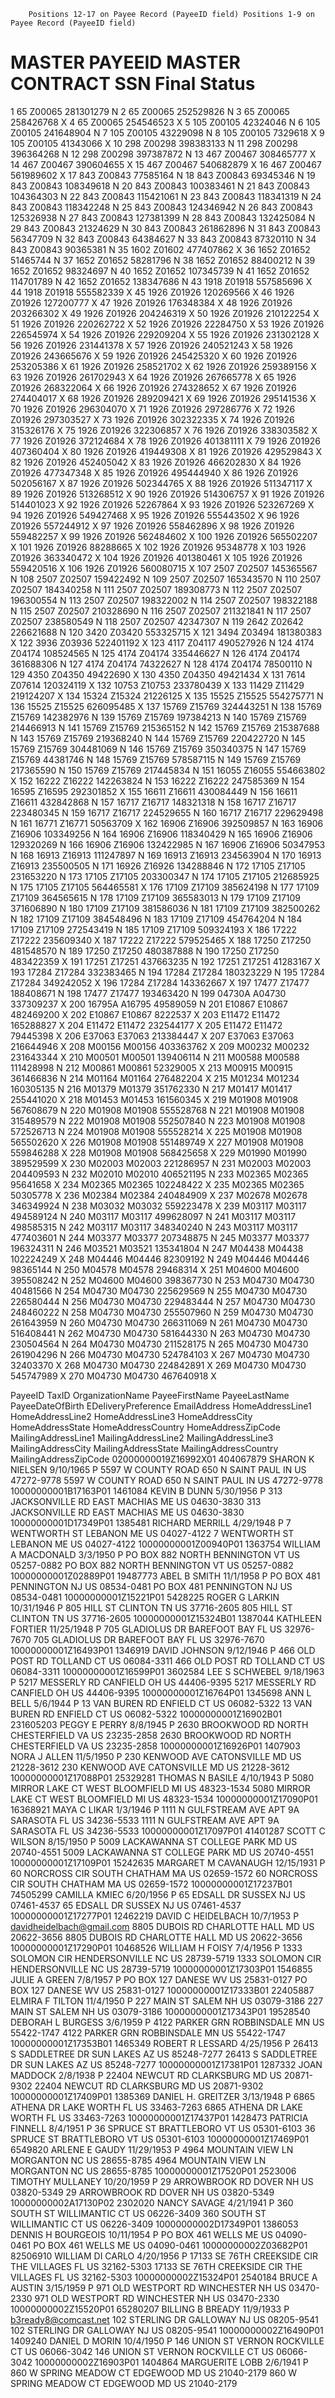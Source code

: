		Positions 12-17 on Payee Record (PayeeID field)	Positions 1-9 on Payee Record (PayeeID field)	
#	MASTER	PAYEEID MASTER CONTRACT	SSN	Final Status
1	65	Z00065	281301279	N
2	65	Z00065	252529826	N
3	65	Z00065	258426768	X
4	65	Z00065	254546523	X
5	105	Z00105	42324046	N
6	105	Z00105	241648904	N
7	105	Z00105	43229098	N
8	105	Z00105	7329618	X
9	105	Z00105	41343066	X
10	298	Z00298	398383133	N
11	298	Z00298	396364268	N
12	298	Z00298	397387872	N
13	467	Z00467	308465777	X
14	467	Z00467	390604655	X
15	467	Z00467	540682879	X
16	467	Z00467	561989602	X
17	843	Z00843	77585164	N
18	843	Z00843	69345346	N
19	843	Z00843	108349618	N
20	843	Z00843	100383461	N
21	843	Z00843	104364303	N
22	843	Z00843	115421061	N
23	843	Z00843	118341319	N
24	843	Z00843	118342248	N
25	843	Z00843	124346942	N
26	843	Z00843	125326938	N
27	843	Z00843	127381399	N
28	843	Z00843	132425084	N
29	843	Z00843	21324629	N
30	843	Z00843	261862896	N
31	843	Z00843	56347709	N
32	843	Z00843	64384627	N
33	843	Z00843	87320110	N
34	843	Z00843	90365381	N
35	1602	Z01602	477407862	X
36	1652	Z01652	51465744	N
37	1652	Z01652	58281796	N
38	1652	Z01652	88400212	N
39	1652	Z01652	98324697	N
40	1652	Z01652	107345739	N
41	1652	Z01652	114701789	N
42	1652	Z01652	138347686	N
43	1918	Z01918	557585696	X
44	1918	Z01918	555582339	X
45	1926	Z01926	120269566	X
46	1926	Z01926	127200777	X
47	1926	Z01926	176348384	X
48	1926	Z01926	203266302	X
49	1926	Z01926	204246319	X
50	1926	Z01926	210122254	X
51	1926	Z01926	220262722	X
52	1926	Z01926	22284750	X
53	1926	Z01926	226545974	X
54	1926	Z01926	229209204	X
55	1926	Z01926	231302128	X
56	1926	Z01926	231441378	X
57	1926	Z01926	240521243	X
58	1926	Z01926	243665676	X
59	1926	Z01926	245425320	X
60	1926	Z01926	253205386	X
61	1926	Z01926	258521702	X
62	1926	Z01926	259389156	X
63	1926	Z01926	261702943	X
64	1926	Z01926	267665778	X
65	1926	Z01926	268322064	X
66	1926	Z01926	274328652	X
67	1926	Z01926	274404017	X
68	1926	Z01926	289209421	X
69	1926	Z01926	295141536	X
70	1926	Z01926	296304070	X
71	1926	Z01926	297286776	X
72	1926	Z01926	297303527	X
73	1926	Z01926	302322335	X
74	1926	Z01926	315326176	X
75	1926	Z01926	322306857	X
76	1926	Z01926	338303582	X
77	1926	Z01926	372124684	X
78	1926	Z01926	401381111	X
79	1926	Z01926	407360404	X
80	1926	Z01926	419449308	X
81	1926	Z01926	429529843	X
82	1926	Z01926	452405042	X
83	1926	Z01926	466202830	X
84	1926	Z01926	477347348	X
85	1926	Z01926	495444940	X
86	1926	Z01926	502056167	X
87	1926	Z01926	502344765	X
88	1926	Z01926	511347117	X
89	1926	Z01926	513268512	X
90	1926	Z01926	514306757	X
91	1926	Z01926	514401023	X
92	1926	Z01926	52267864	X
93	1926	Z01926	523267269	X
94	1926	Z01926	549427468	X
95	1926	Z01926	555443502	X
96	1926	Z01926	557244912	X
97	1926	Z01926	558462896	X
98	1926	Z01926	559482257	X
99	1926	Z01926	562484602	X
100	1926	Z01926	565502207	X
101	1926	Z01926	88288665	X
102	1926	Z01926	95348778	X
103	1926	Z01926	363340472	X
104	1926	Z01926	401380461	X
105	1926	Z01926	559420516	X
106	1926	Z01926	560080715	X
107	2507	Z02507	145365567	N
108	2507	Z02507	159422492	N
109	2507	Z02507	165343570	N
110	2507	Z02507	184340258	N
111	2507	Z02507	189308773	N
112	2507	Z02507	196300554	N
113	2507	Z02507	198322002	N
114	2507	Z02507	198322188	N
115	2507	Z02507	210328690	N
116	2507	Z02507	211321841	N
117	2507	Z02507	238580549	N
118	2507	Z02507	42347307	N
119	2642	Z02642	226621688	N
120	3420	Z03420	553325715	X
121	3494	Z03494	181380383	X
122	3936	Z03936	522401192	X
123	4117	Z04117	490527926	N
124	4174	Z04174	108524565	N
125	4174	Z04174	335446627	N
126	4174	Z04174	361688306	N
127	4174	Z04174	74322627	N
128	4174	Z04174	78500110	N
129	4350	Z04350	49422690	X
130	4350	Z04350	49421434	X
131	7614	Z07614	120324119	X
132	10753	Z10753	233780439	X
133	11429	Z11429	219124207	X
134	15324	Z15324	21226125	X
135	15525	Z15525	554275771	N
136	15525	Z15525	626095485	X
137	15769	Z15769	324443251	N
138	15769	Z15769	142382976	N
139	15769	Z15769	197384213	N
140	15769	Z15769	214466913	N
141	15769	Z15769	215365152	N
142	15769	Z15769	215387688	N
143	15769	Z15769	219368240	N
144	15769	Z15769	220422720	N
145	15769	Z15769	304481069	N
146	15769	Z15769	350340375	N
147	15769	Z15769	44381746	N
148	15769	Z15769	578587115	N
149	15769	Z15769	217365590	N
150	15769	Z15769	217445834	N
151	16055	Z16055	554663802	X
152	16222	Z16222	142263824	N
153	16222	Z16222	247585369	N
154	16595	Z16595	292301852	X
155	16611	Z16611	430084449	N
156	16611	Z16611	432842868	N
157	16717	Z16717	148321318	N
158	16717	Z16717	223480345	N
159	16717	Z16717	224529655	N
160	16717	Z16717	229629498	N
161	16771	Z16771	50563709	X
162	16906	Z16906	392509857	N
163	16906	Z16906	103349256	N
164	16906	Z16906	118340429	N
165	16906	Z16906	129320269	N
166	16906	Z16906	132422985	N
167	16906	Z16906	50347953	N
168	16913	Z16913	111247897	N
169	16913	Z16913	234563904	N
170	16913	Z16913	235500505	N
171	16926	Z16926	134288846	N
172	17105	Z17105	231653220	N
173	17105	Z17105	203300347	N
174	17105	Z17105	212685925	N
175	17105	Z17105	564465581	X
176	17109	Z17109	385624198	N
177	17109	Z17109	364565615	N
178	17109	Z17109	365583013	N
179	17109	Z17109	371606890	N
180	17109	Z17109	381586036	N
181	17109	Z17109	382500262	N
182	17109	Z17109	384548496	N
183	17109	Z17109	454764204	N
184	17109	Z17109	272543419	N
185	17109	Z17109	509324193	X
186	17222	Z17222	235609340	X
187	17222	Z17222	579525465	X
188	17250	Z17250	481548570	N
189	17250	Z17250	480387888	N
190	17250	Z17250	483422359	X
191	17251	Z17251	437663235	N
192	17251	Z17251	41283167	X
193	17284	Z17284	332383465	N
194	17284	Z17284	180323229	N
195	17284	Z17284	349242052	X
196	17284	Z17284	143362667	X
197	17477	Z17477	188408671	N
198	17477	Z17477	193463420	N
199	04730A	A04730	337309237	X
200	16795A	A16795	49589059	N
201	E10867	E10867	482469200	X
202	E10867	E10867	8222537	X
203	E11472	E11472	165288827	X
204	E11472	E11472	232544177	X
205	E11472	E11472	79445398	X
206	E37063	E37063	213384447	X
207	E37063	E37063	216644946	X
208	M00156	M00156	403363762	X
209	M00232	M00232	231643344	X
210	M00501	M00501	139406114	N
211	M00588	M00588	111428998	N
212	M00861	M00861	52329005	X
213	M00915	M00915	361466836	N
214	M01164	M01164	276482204	X
215	M01234	M01234	160305135	N
216	M01379	M01379	351762330	N
217	M01417	M01417	255441020	X
218	M01453	M01453	161560345	X
219	M01908	M01908	567608679	N
220	M01908	M01908	555528768	N
221	M01908	M01908	315489579	N
222	M01908	M01908	552507840	N
223	M01908	M01908	572526713	N
224	M01908	M01908	555528214	X
225	M01908	M01908	565502620	X
226	M01908	M01908	551489749	X
227	M01908	M01908	559846288	X
228	M01908	M01908	568425658	X
229	M01990	M01990	389529599	X
230	M02003	M02003	221286957	N
231	M02003	M02003	204409593	N
232	M02010	M02010	406521195	N
233	M02365	M02365	95641658	X
234	M02365	M02365	102248422	X
235	M02365	M02365	50305778	X
236	M02384	M02384	240484909	X
237	M02678	M02678	346349924	N
238	M03032	M03032	559223478	X
239	M03117	M03117	494589124	N
240	M03117	M03117	499628097	N
241	M03117	M03117	498585315	N
242	M03117	M03117	348340240	N
243	M03117	M03117	477403601	N
244	M03377	M03377	207348875	N
245	M03377	M03377	196324311	N
246	M03521	M03521	135341804	N
247	M04438	M04438	102224249	X
248	M04446	M04446	82309192	N
249	M04446	M04446	98365144	N
250	M04578	M04578	29468314	X
251	M04600	M04600	395508242	N
252	M04600	M04600	398367730	N
253	M04730	M04730	40481566	N
254	M04730	M04730	225629569	N
255	M04730	M04730	226580444	N
256	M04730	M04730	229483444	N
257	M04730	M04730	248460222	N
258	M04730	M04730	255507960	N
259	M04730	M04730	261643959	N
260	M04730	M04730	266311069	N
261	M04730	M04730	516408441	N
262	M04730	M04730	581644330	N
263	M04730	M04730	230504564	N
264	M04730	M04730	211528175	N
265	M04730	M04730	261904296	N
266	M04730	M04730	524784103	X
267	M04730	M04730	32403370	X
268	M04730	M04730	224842891	X
269	M04730	M04730	545747989	X
270	M04730	M04730	467640918	X


PayeeID	TaxID	OrganizationName	PayeeFirstName	PayeeLastName	PayeeDateOfBirth	EDeliveryPreference	EmailAddress	HomeAddressLine1	HomeAddressLine2	HomeAddressLine3	HomeAddressCity	HomeAddressState	HomeAddressCountry	HomeAddressZipCode	MailingAddressLine1	MailingAddressLine2	MailingAddressLine3	MailingAddressCity	MailingAddressState	MailingAddressCountry	MailingAddressZipCode
02000000019Z16992X01	404067879		SHARON K	NIELSEN	9/10/1965	P		5597 W COUNTY ROAD 650 N			SAINT PAUL	IN	US	47272-9778	5597 W COUNTY ROAD 650 N			SAINT PAUL	IN	US	47272-9778
10000000001B17163P01	1461084		KEVIN B	DUNN	5/30/1956	P		313 JACKSONVILLE RD			EAST MACHIAS	ME	US	04630-3830	313 JACKSONVILLE RD			EAST MACHIAS	ME	US	04630-3830
10000000001D17349P01	1385481		RICHARD	MERRILL	4/29/1948	P		7 WENTWORTH ST			LEBANON	ME	US	04027-4122	7 WENTWORTH ST			LEBANON	ME	US	04027-4122
10000000001Z00940P01	1363754		WILLIAM A	MACDONALD	3/3/1950	P		PO BOX 882			NORTH BENNINGTON	VT	US	05257-0882	PO BOX 882			NORTH BENNINGTON	VT	US	05257-0882
10000000001Z02889P01	19487773		ABEL B	SMITH	11/1/1958	P		PO BOX 481			PENNINGTON	NJ	US	08534-0481	PO BOX 481			PENNINGTON	NJ	US	08534-0481
10000000001Z15221P01	5428225		ROGER G	LARKIN	10/31/1946	P		805 HILL ST			CLINTON	TN	US	37716-2605	805 HILL ST			CLINTON	TN	US	37716-2605
10000000001Z15324B01	1387044		KATHLEEN	FORTIER	11/25/1948	P		705 GLADIOLUS DR			BAREFOOT BAY	FL	US	32976-7670	705 GLADIOLUS DR			BAREFOOT BAY	FL	US	32976-7670
10000000001Z16493P01	1346919		DAVID	JOHNSON	9/12/1946	P		466 OLD POST RD			TOLLAND	CT	US	06084-3311	466 OLD POST RD			TOLLAND	CT	US	06084-3311
10000000001Z16599P01	3602584		LEE S	SCHWEBEL	9/18/1963	P		5217 MESSERLY RD			CANFIELD	OH	US	44406-9395	5217 MESSERLY RD			CANFIELD	OH	US	44406-9395
10000000001Z16764P01	1345698		ANN L	BELL	5/6/1944	P		13 VAN BUREN RD			ENFIELD	CT	US	06082-5322	13 VAN BUREN RD			ENFIELD	CT	US	06082-5322
10000000001Z16902B01	231605203		PEGGY E	PERRY	8/8/1945	P		2630 BROOKWOOD RD			NORTH CHESTERFIELD	VA	US	23235-2858	2630 BROOKWOOD RD			NORTH CHESTERFIELD	VA	US	23235-2858
10000000001Z16926P01	1407903		NORA J	ALLEN	11/5/1950	P		230 KENWOOD AVE			CATONSVILLE	MD	US	21228-3612	230 KENWOOD AVE			CATONSVILLE	MD	US	21228-3612
10000000001Z17088P01	25329281		THOMAS N	BASILE	4/10/1943	P		5080 MIRROR LAKE CT			WEST BLOOMFIELD	MI	US	48323-1534	5080 MIRROR LAKE CT			WEST BLOOMFIELD	MI	US	48323-1534
10000000001Z17090P01	16368921		MAYA C	LIKAR	1/3/1946	P		1111 N GULFSTREAM AVE APT 9A			SARASOTA	FL	US	34236-5533	1111 N GULFSTREAM AVE APT 9A			SARASOTA	FL	US	34236-5533
10000000001Z17097P01	41401287		SCOTT C	WILSON	8/15/1950	P		5009 LACKAWANNA ST			COLLEGE PARK	MD	US	20740-4551	5009 LACKAWANNA ST			COLLEGE PARK	MD	US	20740-4551
10000000001Z17109P01	15242635		MARGARET M	CAVANAUGH	12/15/1931	P		60 NORCROSS CIR			SOUTH CHATHAM	MA	US	02659-1572	60 NORCROSS CIR			SOUTH CHATHAM	MA	US	02659-1572
10000000001Z17237B01	74505299		CAMILLA	KMIEC	6/20/1956	P		65 EDSALL DR			SUSSEX	NJ	US	07461-4537	65 EDSALL DR			SUSSEX	NJ	US	07461-4537
10000000001Z17277P01	12462219		DAVID C	HEIDELBACH	10/7/1953	P	davidheidelbach@gmail.com	8805 DUBOIS RD			CHARLOTTE HALL	MD	US	20622-3656	8805 DUBOIS RD			CHARLOTTE HALL	MD	US	20622-3656
10000000001Z17290P01	10468526		WILLIAM H	FOISY	7/4/1956	P		1333 SOLOMON CIR			HENDERSONVILLE	NC	US	28739-5719	1333 SOLOMON CIR			HENDERSONVILLE	NC	US	28739-5719
10000000001Z17303P01	1546855		JULIE A	GREEN	7/8/1957	P		PO BOX 127			DANESE	WV	US	25831-0127	PO BOX 127			DANESE	WV	US	25831-0127
10000000001Z17333B01	22405887		ELMIRA F	TILTON	11/4/1950	P		227 MAIN ST			SALEM	NH	US	03079-3186	227 MAIN ST			SALEM	NH	US	03079-3186
10000000001Z17343P01	19528540		DEBORAH L	BURGESS	3/6/1959	P		4122 PARKER GRN			ROBBINSDALE	MN	US	55422-1747	4122 PARKER GRN			ROBBINSDALE	MN	US	55422-1747
10000000001Z17353B01	1465349		ROBERT R	LESSARD	4/25/1956	P		26413 S SADDLETREE DR			SUN LAKES	AZ	US	85248-7277	26413 S SADDLETREE DR			SUN LAKES	AZ	US	85248-7277
10000000001Z17381P01	1287332		JOAN	MADDOCK	2/8/1938	P		22404 NEWCUT RD			CLARKSBURG	MD	US	20871-9302	22404 NEWCUT RD			CLARKSBURG	MD	US	20871-9302
10000000001Z17409P01	1385369		DANIEL H.	GREITZER	3/13/1948	P		6865 ATHENA DR			LAKE WORTH	FL	US	33463-7263	6865 ATHENA DR			LAKE WORTH	FL	US	33463-7263
10000000001Z17437P01	1428473		PATRICIA	FINNELL	8/4/1951	P		36 SPRUCE ST			BRATTLEBORO	VT	US	05301-6103	36 SPRUCE ST			BRATTLEBORO	VT	US	05301-6103
10000000001Z17469P01	6549820		ARLENE E	GAUDY	11/29/1953	P		4964 MOUNTAIN VIEW LN			MORGANTON	NC	US	28655-8785	4964 MOUNTAIN VIEW LN			MORGANTON	NC	US	28655-8785
10000000001Z17520P01	2523006		TIMOTHY	MULLANEY	10/20/1959	P		29 ARROWBROOK RD			DOVER	NH	US	03820-5349	29 ARROWBROOK RD			DOVER	NH	US	03820-5349
10000000002A17130P02	2302020		NANCY	SAVAGE	4/21/1941	P		360 SOUTH ST			WILLIMANTIC	CT	US	06226-3409	360 SOUTH ST			WILLIMANTIC	CT	US	06226-3409
10000000002D17349P01	1386053		DENNIS H	BOURGEOIS	10/11/1954	P		PO BOX 461			WELLS	ME	US	04090-0461	PO BOX 461			WELLS	ME	US	04090-0461
10000000002Z03682P01	82506910		WILLIAM	DI CARLO	4/20/1956	P		17133 SE 76TH CREEKSIDE CIR			THE VILLAGES	FL	US	32162-5303	17133 SE 76TH CREEKSIDE CIR			THE VILLAGES	FL	US	32162-5303
10000000002Z15324P01	2540184		BRUCE A	AUSTIN	3/15/1959	P		971 OLD WESTPORT RD			WINCHESTER	NH	US	03470-2330	971 OLD WESTPORT RD			WINCHESTER	NH	US	03470-2330
10000000002Z15520P01	65280207		BILLING B	BREADY	11/9/1933	P	b3ready8@comcast.net	102 STERLING DR			GALLOWAY	NJ	US	08205-9541	102 STERLING DR			GALLOWAY	NJ	US	08205-9541
10000000002Z16490P01	1409240		DANIEL D	MORIN	10/4/1950	P		146 UNION ST			VERNON ROCKVILLE	CT	US	06066-3042	146 UNION ST			VERNON ROCKVILLE	CT	US	06066-3042
10000000002Z16903P01	1404864		MARGUERITE	LOBB	2/6/1941	P		860 W SPRING MEADOW CT			EDGEWOOD	MD	US	21040-2179	860 W SPRING MEADOW CT			EDGEWOOD	MD	US	21040-2179
